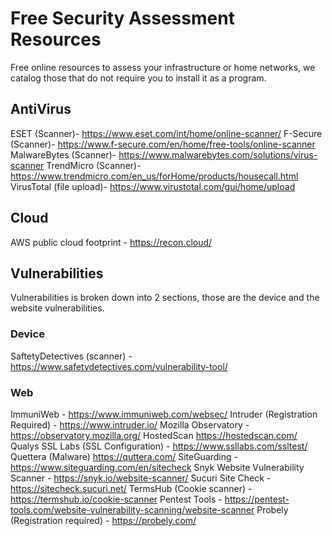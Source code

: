 # Free Security Assessment Resources
Free online resources to assess your infrastructure or home networks, we catalog those that do not require you to install it as a program.

## AntiVirus
ESET (Scanner)- https://www.eset.com/int/home/online-scanner/
F-Secure (Scanner)- https://www.f-secure.com/en/home/free-tools/online-scanner
MalwareBytes (Scanner)- https://www.malwarebytes.com/solutions/virus-scanner
TrendMicro (Scanner)- https://www.trendmicro.com/en_us/forHome/products/housecall.html
VirusTotal (file upload)- https://www.virustotal.com/gui/home/upload

## Cloud
AWS public cloud footprint - https://recon.cloud/ 

## Vulnerabilities
Vulnerabilities is broken down into 2 sections, those are the device and the website vulnerabilities.

### Device
SaftetyDetectives (scanner) - https://www.safetydetectives.com/vulnerability-tool/
### Web
ImmuniWeb - https://www.immuniweb.com/websec/
Intruder (Registration Required) - https://www.intruder.io/
Mozilla Observatory - https://observatory.mozilla.org/
HostedScan https://hostedscan.com/
Qualys SSL Labs (SSL Configuration) - https://www.ssllabs.com/ssltest/
Quettera (Malware) https://quttera.com/
SiteGuarding - https://www.siteguarding.com/en/sitecheck
Snyk Website Vulnerability Scanner - https://snyk.io/website-scanner/
Sucuri Site Check - https://sitecheck.sucuri.net/
TermsHub (Cookie scanner) - https://termshub.io/cookie-scanner
Pentest Tools - https://pentest-tools.com/website-vulnerability-scanning/website-scanner
Probely (Registration required) - https://probely.com/

